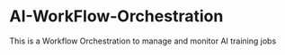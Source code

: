 # AI-WorkFlow-Orchestration
This is a Workflow Orchestration to manage and monitor AI training jobs
